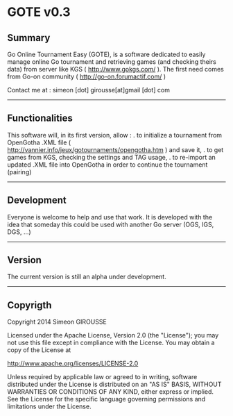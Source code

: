 GOTE v0.3
====

Summary
---
Go Online Tournament Easy (GOTE), is a software dedicated to easily manage online Go tournament and retrieving games (and checking theirs data) from server like KGS ( http://www.gokgs.com/ ). The first need comes from Go-on community ( http://go-on.forumactif.com/ )

Contact me at : simeon [dot] girousse[at]gmail [dot] com

***
Functionalities
---
This software will, in its first version, allow :
 . to initialize a tournament from OpenGotha .XML file ( http://vannier.info/jeux/gotournaments/opengotha.htm ) and save it,
 . to get games from KGS, checking the settings and TAG usage,
 . to re-import an updated .XML file into OpenGotha in order to continue the tournament (pairing)
 
***
Development
---
Everyone is welcome to help and use that work. It is developed with the idea that someday this could be used with another Go server (OGS, IGS, DGS, ...)

***
Version
---
The current version is still an alpha under development.

***
Copyrigth
---

Copyright 2014 Simeon GIROUSSE

Licensed under the Apache License, Version 2.0 (the "License");
you may not use this file except in compliance with the License.
You may obtain a copy of the License at

   http://www.apache.org/licenses/LICENSE-2.0

Unless required by applicable law or agreed to in writing, software
distributed under the License is distributed on an "AS IS" BASIS,
WITHOUT WARRANTIES OR CONDITIONS OF ANY KIND, either express or implied.
See the License for the specific language governing permissions and
limitations under the License.

